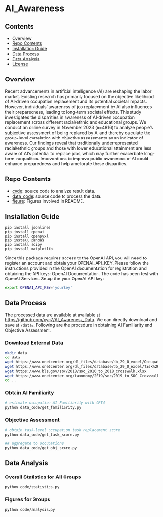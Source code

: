 # AI_Awareness

## Contents
- [Overview](#overview)
- [Repo Contents](#repo-contents)
- [Installation Guide](#installation-guide)
- [Data Process](#data-process)
- [Data Analysis](#data-analysis)
- [License](./LICENSE)

## Overview
Recent advancements in artificial intelligence (AI) are reshaping the labor market. 
Existing research has primarily focused on the objective likelihood of AI-driven occupation
replacement and its potential societal impacts. 
However, individuals’ awareness of job replacement by AI also influences their preparedness, leading to long-term societal effects.
This study investigates the disparities in awareness of AI-driven occupation replacement across 
different racial/ethnic and educational groups.
We conduct an online survey in November 2023 (n=4816) to analyze people’s subjective assessment of being replaced by AI and thereby calculate the group-level correlation with objective assessments as an indicator of awareness.
Our findings reveal that traditionally underrepresented racial/ethnic groups and those with lower educational attainment are less aware of AI’s potential to replace jobs, which may further exacerbate long-term inequalities. Interventions to improve public awareness of AI could enhance preparedness and help ameliorate these disparities.


## Repo Contents
- [code](./code): source code to analyze result data.
- [data_code](./data_code): source code to process the data.
- [figure](./figure): Figures involved in README.

## Installation Guide
```
pip install jsonlines
pip install openai
pip install openpyxl
pip install pandas
pip install scipy
pip install matplotlib
```
Since this package requires access to the OpenAI API, you will need to register an account and obtain your OPENAI_API_KEY. Please follow the instructions provided in the OpenAI documentation for registration and obtaining the API keys: OpenAI Documentation. The code has been test with OpenAI Services. Setup the your OpenAI API key:

```bash
export OPENAI_API_KEY='yourkey'
```
## Data Process
The processed data are available at available at https://github.com/xyq7/AI_Awareness_Data. We can directly download and save at ```/data/```.
Following are the procedure in obtaining AI Familiarity and Objective Assessment.
### Download External Data
```bash
mkdir data
cd data
wget https://www.onetcenter.org/dl_files/database/db_29_0_excel/Occupation%20Data.xlsx
wget https://www.onetcenter.org/dl_files/database/db_29_0_excel/Task%20Statements.xlsx
wget https://www.bls.gov/soc/2018/soc_2010_to_2018_crosswalk.xlsx
wget https://www.onetcenter.org/taxonomy/2019/soc/2019_to_SOC_Crosswalk.xlsx
cd ..

```
### Obtain AI Familiarity


```bash
# estimate occupation AI Familiarity with GPT4
python data_code/get_familiarity.py
```

### Objective Assessment


```bash
# obtain task-level occupation task replacement score
python data_code/get_task_score.py

## aggregate to occupations
python data_code/get_obj_score.py
```

## Data Analysis 

### Overall Statistics for All Groups
```bash
python code/statistics.py
```

### Figures for Groups
```bash
python code/analysis.py
```


